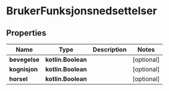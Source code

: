
# BrukerFunksjonsnedsettelser

## Properties
Name | Type | Description | Notes
------------ | ------------- | ------------- | -------------
**bevegelse** | **kotlin.Boolean** |  |  [optional]
**kognisjon** | **kotlin.Boolean** |  |  [optional]
**horsel** | **kotlin.Boolean** |  |  [optional]



